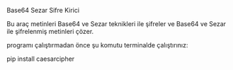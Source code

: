
Base64 Sezar Sifre Kirici

Bu araç metinleri Base64 ve Sezar teknikleri ile şifreler ve Base64 ve Sezar ile şifrelenmiş metinleri çözer.

programı çalıştırmadan önce şu komutu terminalde çalıştırınız:

pip install caesarcipher
